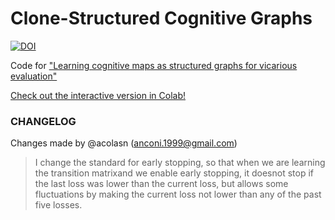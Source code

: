 # Clone-Structured Cognitive Graphs


[![DOI](https://zenodo.org/badge/344697858.svg)](https://zenodo.org/badge/latestdoi/344697858)

Code for ["Learning cognitive maps as structured graphs for vicarious evaluation"](https://www.biorxiv.org/content/10.1101/864421v4.full)

[Check out the interactive version in Colab!](https://colab.research.google.com/drive/1Mvznx8sc4OVZvpiy9VY2yeb-Df-jxKZC?usp=sharing)

### CHANGELOG
Changes made by @acolasn (anconi.1999@gmail.com)

>I change the standard for early stopping, so  that when we  are learning the transition  matrixand we enable early  stopping, it doesnot stop if the last loss was lower than the current loss, but  allows some fluctuations by making the current loss not lower than any of the past five losses. 